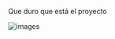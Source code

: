 Que duro que está el proyecto

![images](https://github.com/user-attachments/assets/073dd136-8d86-4d0d-89ec-1e665a9809c7)
